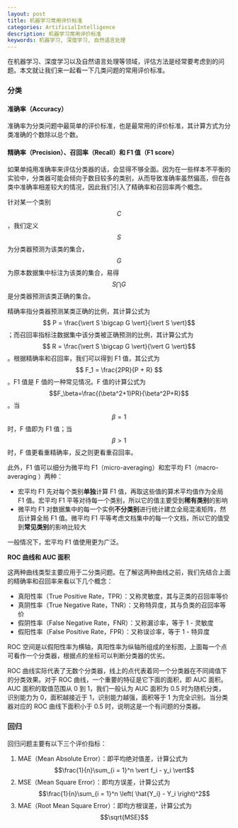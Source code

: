 ```yaml
---
layout: post
title: 机器学习常用评价标准
categories: ArtificialIntelligence
description: 机器学习常用评价标准
keywords: 机器学习, 深度学习, 自然语言处理
---
```


在机器学习、深度学习以及自然语言处理等领域，评估方法是经常要考虑到的问题。本文就让我们来一起看一下几类问题的常用评价标准。

### 分类

#### 准确率（Accuracy）

准确率为分类问题中最简单的评价标准，也是最常用的评价标准，其计算方式为分类准确的个数除以总个数。

#### 精确率（Precision）、召回率（Recall）和 F1 值（F1 score）

如果单纯用准确率来评估分类器的话，会显得不够全面。因为在一些样本不平衡的实验中，分类器可能会倾向于数目较多的类别，从而导致准确率虽然偏高，但在各类中准确率相差较大的情况，因此我们引入了精确率和召回率两个概念。

针对某一个类别 $$C$$，我们定义 $$S$$ 为分类器预测为该类的集合，$$G$$ 为原本数据集中标注为该类的集合，易得 $$S \bigcap G$$是分类器预测该类正确的集合。

精确率指分类器预测某类正确的比例，其计算公式为 $$ P = \frac{\vert S \bigcap G \vert}{\vert S \vert}$$ ；而召回率指标注数据集中该分类被正确预测的比例，其计算公式为 $$ R = \frac{\vert S \bigcap G \vert}{\vert G \vert}$$ 。根据精确率和召回率，我们可以得到 F1 值，其公式为 $$ F_1 = \frac{2PR}{P + R} $$ 。F1 值是 F 值的一种常见情况。F 值的计算公式为 $$F_\beta=\frac{(\beta^2+1)PR}{\beta^2P+R}$$。当 $$\beta=1$$ 时，F 值即为 F1 值；当 $$\beta>1$$ 时，F 值更看重精确率，反之则更看重召回率。

此外，F1 值可以细分为微平均 F1（micro-averaging）和宏平均 F1（macro-averaging ）两种：

- 宏平均 F1 先对每个类别**单独**计算 F1 值，再取这些值的算术平均值作为全局 F1 值。宏平均 F1 平等对待每一个类别，所以它的值主要受到**稀有类别**的影响
- 微平均 F1 对数据集中的每一个实例**不分类别**进行统计建立全局混淆矩阵，然后计算全局 F1 值。微平均 F1 平等考虑文档集中的每一个文档，所以它的值受到**常见类别**的影响比较大

一般情况下，宏平均 F1 值使用更为广泛。

**ROC 曲线和 AUC 面积**

这两种曲线类型主要应用于二分类问题。在了解这两种曲线之前，我们先结合上面的精确率和召回率来看以下几个概念：

- 真阳性率（True Positive Rate，TPR）：又称灵敏度，其与正类的召回率等价
- 真阴性率（True Negative Rate，TNR）：又称特异度，其与负类的召回率等价
- 假阴性率（False Negative Rate，FNR）：又称漏诊率，等于 1 - 灵敏度
- 假阳性率（False Positive Rate，FPR）：又称误诊率，等于 1 - 特异度

ROC 空间是以假阳性率为横轴，真阳性率为纵轴所组成的坐标图，上面每一个点可看作一个分类器，根据点的坐标可以判断分类器的优劣。

ROC 曲线实际代表了无数个分类器，线上的点代表着同一个分类器在不同阈值下的分类效果。对于 ROC 曲线，一个重要的特征是它下面的面积，即 AUC 面积。AUC 面积的取值范围从 0 到 1，我们一般认为 AUC 面积为 0.5 时为随机分类，识别能力为 0，面积越接近于 1，识别能力越强，面积等于 1 为完全识别。当分类器对应的 ROC 曲线下面积小于 0.5 时，说明这是一个有问题的分类器。

### 回归

回归问题主要有以下三个评价指标：

1. MAE（Mean Absolute Error）：即平均绝对值差，计算公式为$$\frac{1}{n}\sum_{i = 1}^n \vert f_i - y_i \vert$$
2. MSE（Mean Square Error）：即均方误差，计算公式为$$\frac{1}{n}\sum_{i = 1}^n \left( \hat{Y_i} - Y_i \right)^2$$
3. MAE（Root Mean Square Error）：即均方根误差，计算公式为$$\sqrt{MSE}$$